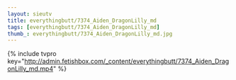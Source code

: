 ```yaml
--- 
layout: sieutv
title: everythingbutt/7374_Aiden_DragonLilly_md
tags: [everythingbutt/7374_Aiden_DragonLilly_md]
thumb_: everythingbutt/7374_Aiden_DragonLilly_md.jpg
---
```

{% include tvpro key="http://admin.fetishbox.com/_content/everythingbutt/7374_Aiden_DragonLilly_md.mp4" %} 
